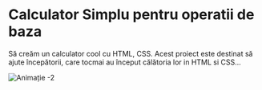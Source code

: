 # Calculator Simplu pentru operatii de baza

Să creăm un calculator cool cu HTML, CSS. Acest proiect este destinat să ajute începătorii, care tocmai au început călătoria lor in HTML si CSS...

![Animație -2](https://user-images.githubusercontent.com/110493446/187615759-9331f32a-5a95-413e-baf3-14a2c803e35a.gif)
